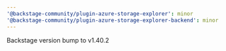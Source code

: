 ```yaml
---
'@backstage-community/plugin-azure-storage-explorer': minor
'@backstage-community/plugin-azure-storage-explorer-backend': minor
---
```


Backstage version bump to v1.40.2

